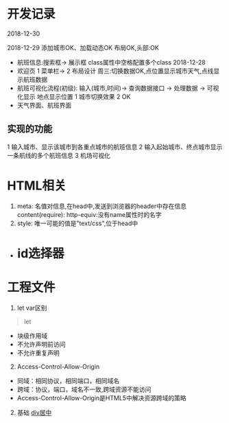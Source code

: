 # 开发记录
2018-12-30

2018-12-29
添加城市OK、加载动态OK
布局OK,头部:OK
* 航班信息:搜索框-> 展示框
class属性中空格配置多个class
2018-12-28
* 欢迎页
1 菜单栏-> 2 布局设计
周三:切换数据OK,点位置显示城市天气,点线显示航班数据
* 航班可视化流程(初级):
输入(城市,时间)-> 查询数据接口 -> 处理数据 -> 可视化显示
地点显示位置
1 城市切换效果 2 OK
* 天气界面、航班界面
## 实现的功能
1 输入城市、显示该城市到各重点城市的航班信息
2 输入起始城市、终点城市显示一条航线的多个航班信息
3 机场可视化
# HTML相关
1. meta: 名值对信息,在head中,发送到浏览器的header中存在信息
content(require):
http-equiv:没有name属性时的名字
2. style: 唯一可能的值是"text/css",位于head中
* # id选择器
# 工程文件
1. let var区别
> let
* 块级作用域
* 不允许声明前访问
* 不允许重复声明
2. Access-Control-Allow-Origin
* 同域：相同协议，相同端口，相同域名
* 跨域：协议，端口，域名不一致,跨域资源不能访问
* Access-Control-Allow-Origin是HTML5中解决资源跨域的策略
2. 基础
[div居中](https://blog.csdn.net/qq_32623363/article/details/77101971)

